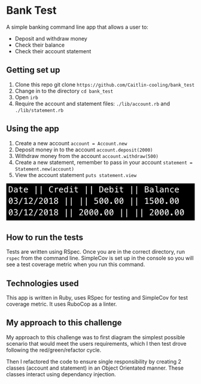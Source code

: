 # Bank Test
A simple banking command line app that allows a user to:
- Deposit and withdraw money
- Check their balance
- Check their account statement

## Getting set up

1. Clone this repo git clone `https://github.com/Caitlin-cooling/bank_test`
2. Change in to the directory `cd bank_test`
3. Open `irb`
4. Require the account and statement files: `./lib/account.rb` and `./lib/statement.rb`

## Using the app

1. Create a new account `account = Account.new`
2. Deposit money in to the account `account.deposit(2000)`
3. Withdraw money from the account `account.withdraw(500)`
4. Create a new statement, remember to pass in your account `statement = Statement.new(account)`
5. View the account statement `puts statement.view`

![Alt text](new_statement.png)

## How to run the tests
Tests are written using RSpec. Once you are in the correct directory, run `rspec` from the command line. SimpleCov is set up in the console so you will see a test coverage metric when you run this command.

## Technologies used
This app is written in Ruby, uses RSpec for testing and SimpleCov for test coverage metric. It uses RuboCop as a linter.

## My approach to this challenge
My approach to this challenge was to first diagram the simplest possible scenario that would meet the users requirements, which I then test drove following the red/green/refactor cycle.

Then I refactored the code to ensure single responsibility by creating 2 classes (account and statement) in an Object Orientated manner. These classes interact using dependancy injection.
